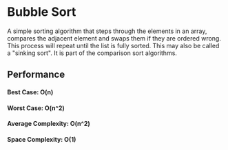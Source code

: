 # Bubble Sort
A simple sorting algorithm that steps through the elements in an array, compares the adjacent element and swaps them if they are ordered wrong. This process will repeat until the list is fully sorted. This may also be called a "sinking sort". It is part of the comparison sort algorithms.


## Performance
#### Best Case: O(n)
#### Worst Case: O(n^2)
#### Average Complexity: O(n^2)
#### Space Complexity: O(1)